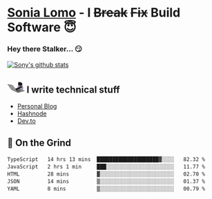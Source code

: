 # [Sonia Lomo](https://sonylomo.github.io/) - I ~~Break~~ ~~Fix~~ Build Software 😇
### Hey there Stalker... 😏 

<a href="https://github.com/sonylomo/github-readme-stats">
  <img align="center" src="https://media.giphy.com/media/lU05nFSW6Y2A/giphy.gif" alt="Sony's github stats" />
</a>

## <img src="assets/devcat.gif" width="40"> I write technical stuff
- [Personal Blog](https://www.sonylomo.dev/blog)
- [Hashnode](https://sonylomo.hashnode.dev/)
- [Dev.to](https://dev.to/sonylomo)

## 🤡 On the Grind
<!--START_SECTION:waka-->

```txt
TypeScript   14 hrs 13 mins  ████████████████████▓░░░░   82.32 %
JavaScript   2 hrs 1 min     ███░░░░░░░░░░░░░░░░░░░░░░   11.77 %
HTML         28 mins         ▓░░░░░░░░░░░░░░░░░░░░░░░░   02.70 %
JSON         14 mins         ▒░░░░░░░░░░░░░░░░░░░░░░░░   01.37 %
YAML         8 mins          ▒░░░░░░░░░░░░░░░░░░░░░░░░   00.79 %
```

<!--END_SECTION:waka-->
